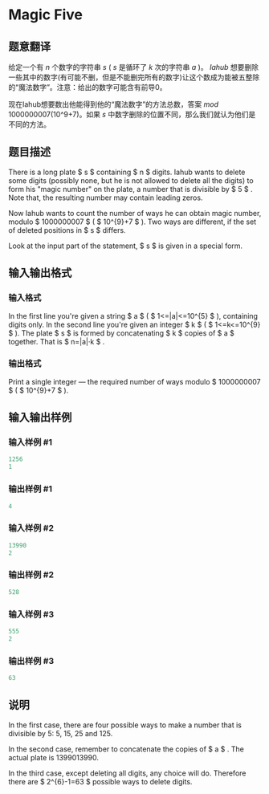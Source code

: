 # Magic Five

## 题意翻译

给定一个有 $n$ 个数字的字符串 $s$ ( $s$ 是循环了 $k$ 次的字符串 $a$ )。 $Iahub$ 想要删除一些其中的数字(有可能不删，但是不能删完所有的数字)让这个数成为能被五整除的“魔法数字”。注意：给出的数字可能含有前导0。

现在Iahub想要数出他能得到他的“魔法数字”的方法总数，答案 $mod$ 1000000007(10^9+7)。如果 $s$ 中数字删除的位置不同，那么我们就认为他们是不同的方法。

## 题目描述

There is a long plate $ s $ containing $ n $ digits. Iahub wants to delete some digits (possibly none, but he is not allowed to delete all the digits) to form his "magic number" on the plate, a number that is divisible by $ 5 $ . Note that, the resulting number may contain leading zeros.

Now Iahub wants to count the number of ways he can obtain magic number, modulo $ 1000000007 $ ( $ 10^{9}+7 $ ). Two ways are different, if the set of deleted positions in $ s $ differs.

Look at the input part of the statement, $ s $ is given in a special form.

## 输入输出格式

### 输入格式

In the first line you're given a string $ a $ ( $ 1<=|a|<=10^{5} $ ), containing digits only. In the second line you're given an integer $ k $ ( $ 1<=k<=10^{9} $ ). The plate $ s $ is formed by concatenating $ k $ copies of $ a $ together. That is $ n=|a|·k $ .

### 输出格式

Print a single integer — the required number of ways modulo $ 1000000007 $ ( $ 10^{9}+7 $ ).

## 输入输出样例

### 输入样例 #1

```cpp
1256
1

```
### 输出样例 #1

```cpp
4

```
### 输入样例 #2

```cpp
13990
2

```
### 输出样例 #2

```cpp
528

```
### 输入样例 #3

```cpp
555
2

```
### 输出样例 #3

```cpp
63

```
## 说明

In the first case, there are four possible ways to make a number that is divisible by 5: 5, 15, 25 and 125.

In the second case, remember to concatenate the copies of $ a $ . The actual plate is 1399013990.

In the third case, except deleting all digits, any choice will do. Therefore there are $ 2^{6}-1=63 $ possible ways to delete digits.

